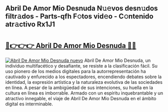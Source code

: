## Abril De Amor Mio Desnuda N𝚞𝚎vos desn𝚞dos filtr𝚊dos - Parts-qfh F𝚘tos vid𝚎o - C𝚘ntenido atr𝚊ctivo Rx1J1

# <h2><a href="http://mb37wt.tromn.icu/?c=Abril+De+Amor+Mio+Desnuda">🔗👉👉👉 Abril De Amor Mio Desnuda 🔗🔗</a></h2>

[![Abril De Amor Mio Desnuda nuevo](https://i.imgur.com/pEAQMta.gif)](http://mb37wt.tromn.icu/?c=Abril+De+Amor+Mio+Desnuda)
Abril De Amor Mio Desnuda, un individuo multifacético y desafiante, se resiste a la clasificación fácil. Su uso pionero de los medios digitales para la autorrepresentación ha cautivado y enfurecido a los espectadores, encendiendo debates sobre la identidad, la expresión artística y la naturaleza evolutiva de las sociedades en línea. A pesar de la ambigüedad de sus intenciones, su huella en la cultura en línea es imborrable. Armado con un espíritu inquebrantable y un atractivo innegable, el viaje de Abril De Amor Mio Desnuda en el ámbito digital es interminable.
